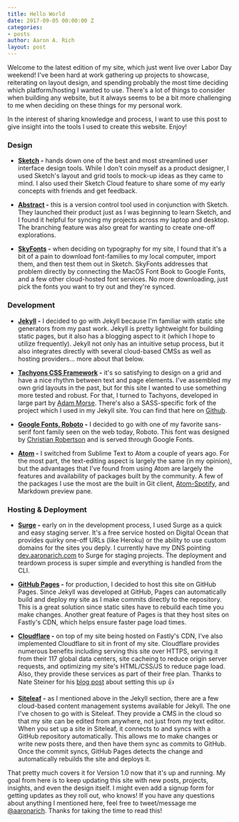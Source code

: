 ```yaml
---
title: Hello World
date: 2017-09-05 00:00:00 Z
categories:
- posts
author: Aaron A. Rich
layout: post
---
```


Welcome to the latest edition of my site, which just went live over Labor Day weekend! I've been hard at work gathering up projects to showcase, reiterating on layout design, and spending probably the most time deciding which platform/hosting I wanted to use. There's a lot of things to consider when building any website, but it always seems to be a bit more challenging to me when deciding on these things for my personal work.

In the interest of sharing knowledge and process, I want to use this post to give insight into the tools I used to create this website. Enjoy!

### Design

* **[Sketch](https://www.sketchapp.com/) -** hands down one of the best and most streamlined user interface design tools. While I don't coin myself as a product designer, I used Sketch's layout and grid tools to mock-up ideas as they came to mind. I also used their Sketch Cloud feature to share some of my early concepts with friends and get feedback.

* **[Abstract](https://www.goabstract.com/) -** this is a version control tool used in conjunction with Sketch. They launched their product just as I was beginning to learn Sketch, and I found it helpful for syncing my projects across my laptop and desktop. The branching feature was also great for wanting to create one-off explorations.

* **[SkyFonts](https://skyfonts.com/) -** when deciding on typography for my site, I found that it's a bit of a pain to download font-families to my local computer, import them, and then test them out in Sketch. SkyFonts addresses that problem directly by connecting the MacOS Font Book to Google Fonts, and a few other cloud-hosted font services. No more downloading, just pick the fonts you want to try out and they're synced.

### Development

* **[Jekyll](https://jekyllrb.com/) -** I decided to go with Jekyll because I'm familiar with static site generators from my past work. Jekyll is pretty lightweight for building static pages, but it also has a blogging aspect to it (which I hope to utilize frequently). Jekyll not only has an intuitive setup process, but it also integrates directly with several cloud-based CMSs as well as hosting providers... more about that below.

* **[Tachyons CSS Framework](http://tachyons.io/) -** it's so satisfying to design on a grid and have a nice rhythm between text and page elements. I've assembled my own grid layouts in the past, but for this site I wanted to use something more tested and robust. For that, I turned to Tachyons, developed in large part by [Adam Morse](https://github.com/mrmrs). There's also a SASS-specific fork of the project which I used in my Jekyll site. You can find that here on [Github](https://github.com/tachyons-css/tachyons-sass).

* **[Google Fonts, Roboto](https://fonts.google.com/specimen/Roboto) -** I decided to go with one of my favorite sans-serif font family seen on the web today, Roboto. This font was designed by [Christian Robertson](http://christianrobertson.com/) and is served through Google Fonts.

* **[Atom](https://atom.io/) -** I switched from Sublime Text to Atom a couple of years ago. For the most part, the text-editing aspect is largely the same (in my opinion), but the advantages that I've found from using Atom are largely the features and availability of packages built by the community. A few of the packages I use the most are the built in Git client, [Atom-Spotify](https://atom.io/packages/atom-spotify), and Markdown preview pane.

### Hosting & Deployment

* **[Surge](https://surge.sh/) -** early on in the development process, I used Surge as a quick and easy staging server. It's a free service hosted on Digital Ocean that provides quirky one-off URLs (like Heroku) or the ability to use custom domains for the sites you deply. I currently have my DNS pointing [dev.aaronarich.com](dev.aaronarich.com) to Surge for staging projects. The deployment and teardown process is super simple and everything is handled from the CLI.

* **[GitHub Pages](https://pages.github.com/) -** for production, I decided to host this site on GitHub Pages. Since Jekyll was developed at GitHub, Pages can automatically build and deploy my site as I make commits directly to the repository. This is a great solution since static sites have to rebuild each time you make changes. Another great feature of Pages is that they host sites on Fastly's CDN, which helps ensure faster page load times.

* **[Cloudflare](https://www.cloudflare.com/) -** on top of my site being hosted on Fastly's CDN, I've also implemented Cloudflare to sit in front of my site. Cloudflare provides numerous benefits including serving this site over HTTPS, serving it from their 117 global data centers, site cacheing to reduce origin server requests, and optimizing my site's HTML/CSS/JS to reduce page load.  Also, they provide these services as part of their free plan. Thanks to Nate Steiner for his [blog post](https://natesteiner.com/blog/free-static-hosting-with-https/) about setting this up 👍

* **[Siteleaf](https://www.siteleaf.com/) -** as I mentioned above in the Jekyll section, there are a few cloud-based content management systems available for Jekyll. The one I've chosen to go with is Siteleaf. They provide a CMS in the cloud so that my site can be edited from anywhere, not just from my text editor. When you set up a site in Siteleaf, it connects to and syncs with a GitHub repository automatically. This allows me to make changes or write new posts there, and then have them sync as commits to GitHub. Once the commit syncs, GitHub Pages detects the change and automatically rebuilds the site and deploys it.

That pretty much covers it for Version 1.0 now that it's up and running. My goal from here is to keep updating this site with new posts, projects, insights, and even the design itself. I might even add a signup form for getting updates as they roll out, who knows! If you have any questions about anything I mentioned here, feel free to tweet/message me [@aaronarich](https://twitter.com/aaronarich). Thanks for taking the time to read this!
